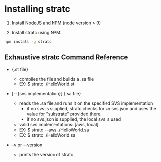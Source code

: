 # Installing stratc

1. Install [NodeJS and NPM](https://nodejs.org/) (node version > 9)

2. Install stratc using NPM:

```bash
npm install -g stratc
```

## Exhaustive stratc Command Reference

  - {.st file}
    - compiles the file and builds a .sa file
    - EX: $ stratc ./HelloWorld.st

  - [--{svs implementation}] {.sa file}
    - reads the .sa file and runs it on the specified SVS implementation
      - if no svs is supplied, stratc checks for an svs.json and uses
        the value for "substrate" provided there.
      - if no svs.json is supplied, the local svs is used
    - valid svs implementations: [aws, local]
    - EX: $ stratc --aws ./HelloWorld.sa
    - EX: $ stratc ./HelloWorld.sa

  - -v or --version
    - prints the version of stratc

  

